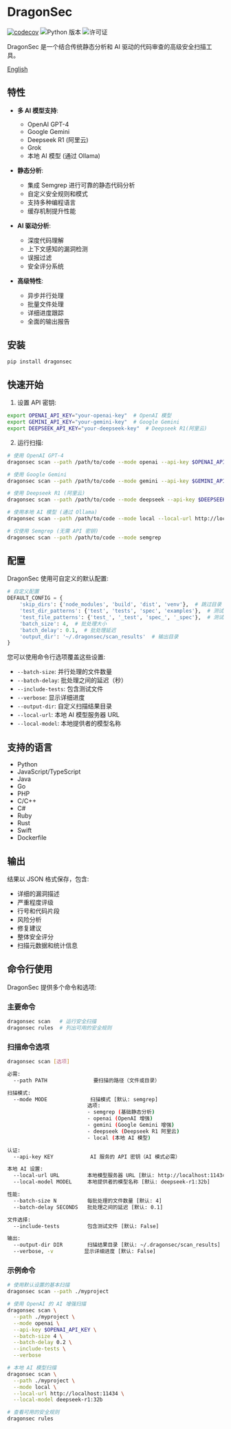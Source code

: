 # DragonSec

<!-- BADGIE TIME -->

[![codecov](https://codecov.io/gh/zjuguxi/dragonsec/branch/main/graph/badge.svg)](https://codecov.io/gh/zjuguxi/dragonsec)
![Python 版本](https://img.shields.io/badge/python-3.9%2B-blue)
![许可证](https://img.shields.io/badge/license-Apache%202-green)

<!-- END BADGIE TIME -->

DragonSec 是一个结合传统静态分析和 AI 驱动的代码审查的高级安全扫描工具。

[English](./README.md)

## 特性

- **多 AI 模型支持**:
  - OpenAI GPT-4
  - Google Gemini
  - Deepseek R1 (阿里云)
  - Grok
  - 本地 AI 模型 (通过 Ollama)

- **静态分析**:
  - 集成 Semgrep 进行可靠的静态代码分析
  - 自定义安全规则和模式
  - 支持多种编程语言
  - 缓存机制提升性能

- **AI 驱动分析**:
  - 深度代码理解
  - 上下文感知的漏洞检测
  - 误报过滤
  - 安全评分系统

- **高级特性**:
  - 异步并行处理
  - 批量文件处理
  - 详细进度跟踪
  - 全面的输出报告

## 安装

```bash
pip install dragonsec
```

## 快速开始

1. 设置 API 密钥:
```bash
export OPENAI_API_KEY="your-openai-key"  # OpenAI 模型
export GEMINI_API_KEY="your-gemini-key"  # Google Gemini
export DEEPSEEK_API_KEY="your-deepseek-key"  # Deepseek R1(阿里云)
```

2. 运行扫描:
```bash
# 使用 OpenAI GPT-4
dragonsec scan --path /path/to/code --mode openai --api-key $OPENAI_API_KEY

# 使用 Google Gemini
dragonsec scan --path /path/to/code --mode gemini --api-key $GEMINI_API_KEY

# 使用 Deepseek R1 (阿里云)
dragonsec scan --path /path/to/code --mode deepseek --api-key $DEEPSEEK_API_KEY

# 使用本地 AI 模型 (通过 Ollama)
dragonsec scan --path /path/to/code --mode local --local-url http://localhost:11434 --local-model deepseek-r1:32b

# 仅使用 Semgrep (无需 API 密钥)
dragonsec scan --path /path/to/code --mode semgrep
```

## 配置

DragonSec 使用可自定义的默认配置:

```python
# 自定义配置
DEFAULT_CONFIG = {
    'skip_dirs': {'node_modules', 'build', 'dist', 'venv'},  # 跳过目录
    'test_dir_patterns': {'test', 'tests', 'spec', 'examples'},  # 测试目录模式
    'test_file_patterns': {'test_', '_test', 'spec_', '_spec'},  # 测试文件模式
    'batch_size': 4,  # 批处理大小
    'batch_delay': 0.1,  # 批处理延迟
    'output_dir': '~/.dragonsec/scan_results'  # 输出目录
}
```

您可以使用命令行选项覆盖这些设置:
- `--batch-size`: 并行处理的文件数量
- `--batch-delay`: 批处理之间的延迟（秒）
- `--include-tests`: 包含测试文件
- `--verbose`: 显示详细进度
- `--output-dir`: 自定义扫描结果目录
- `--local-url`: 本地 AI 模型服务器 URL
- `--local-model`: 本地提供者的模型名称

## 支持的语言

- Python
- JavaScript/TypeScript
- Java
- Go
- PHP
- C/C++
- C#
- Ruby
- Rust
- Swift
- Dockerfile

## 输出

结果以 JSON 格式保存，包含:
- 详细的漏洞描述
- 严重程度评级
- 行号和代码片段
- 风险分析
- 修复建议
- 整体安全评分
- 扫描元数据和统计信息

## 命令行使用

DragonSec 提供多个命令和选项:

### 主要命令

```bash
dragonsec scan   # 运行安全扫描
dragonsec rules  # 列出可用的安全规则
```

### 扫描命令选项

```bash
dragonsec scan [选项]

必需:
  --path PATH               要扫描的路径（文件或目录）

扫描模式:
  --mode MODE              扫描模式 [默认: semgrep]
                          选项:
                          - semgrep (基础静态分析)
                          - openai (OpenAI 增强)
                          - gemini (Google Gemini 增强)
                          - deepseek (Deepseek R1 阿里云)
                          - local (本地 AI 模型)

认证:
  --api-key KEY            AI 服务的 API 密钥（AI 模式必需）

本地 AI 设置:
  --local-url URL         本地模型服务器 URL [默认: http://localhost:11434]
  --local-model MODEL     本地提供者的模型名称 [默认: deepseek-r1:32b]

性能:
  --batch-size N          每批处理的文件数量 [默认: 4]
  --batch-delay SECONDS   批处理之间的延迟 [默认: 0.1]

文件选择:
  --include-tests         包含测试文件 [默认: False]

输出:
  --output-dir DIR        扫描结果目录 [默认: ~/.dragonsec/scan_results]
  --verbose, -v          显示详细进度 [默认: False]
```

### 示例命令

```bash
# 使用默认设置的基本扫描
dragonsec scan --path ./myproject

# 使用 OpenAI 的 AI 增强扫描
dragonsec scan \
  --path ./myproject \
  --mode openai \
  --api-key $OPENAI_API_KEY \
  --batch-size 4 \
  --batch-delay 0.2 \
  --include-tests \
  --verbose

# 本地 AI 模型扫描
dragonsec scan \
  --path ./myproject \
  --mode local \
  --local-url http://localhost:11434 \
  --local-model deepseek-r1:32b

# 查看可用的安全规则
dragonsec rules
```
